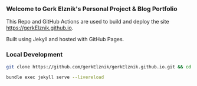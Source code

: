 ### Welcome to Gerk Elznik's Personal Project & Blog Portfolio
This Repo and GitHub Actions are used to build and deploy the site https://gerkElznik.github.io.

Built using Jekyll and hosted with GitHub Pages.

### Local Development
```bash
git clone https://github.com/gerkElznik/gerkElznik.github.io.git && cd gerkElznik.github.io

bundle exec jekyll serve --livereload
```
